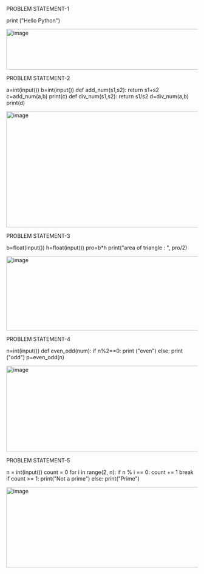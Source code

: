 PROBLEM STATEMENT-1

print ("Hello Python")

<img width="726" height="107" alt="image" src="https://github.com/user-attachments/assets/35ed4a93-8748-42de-a801-61d3d5c2a33f" />




PROBLEM STATEMENT-2

a=int(input())
b=int(input())
def add_num(s1,s2):
  return s1+s2
c=add_num(a,b)
print(c)
def div_num(s1,s2):
  return s1/s2
d=div_num(a,b)
print(d)

<img width="877" height="306" alt="image" src="https://github.com/user-attachments/assets/7fd9b687-2d1c-40f1-86de-f2c2dccfa832" />



PROBLEM STATEMENT-3

b=float(input())
h=float(input())
pro=b*h
print("area of triangle : ", pro/2)

<img width="869" height="196" alt="image" src="https://github.com/user-attachments/assets/e3306fd7-b4eb-4d5a-ba72-96c740b3e36b" />


PROBLEM STATEMENT-4

n=int(input())
def even_odd(num):
    if n%2==0:
        print ("even")
    else:
        print ("odd")
p=even_odd(n)

<img width="875" height="227" alt="image" src="https://github.com/user-attachments/assets/47d0c409-d41b-4ed6-a0af-4e844cfd0153" />

PROBLEM STATEMENT-5

n = int(input())
count = 0
for i in range(2, n):
  if n % i == 0:
    count += 1
    break 
if count >= 1:
  print("Not a prime")
else:
  print("Prime")

<img width="885" height="212" alt="image" src="https://github.com/user-attachments/assets/1307c464-3b95-4875-9d85-6fad7b40aa63" />
